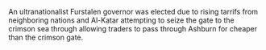 An ultranationalist Furstalen governor was elected due to rising tarrifs from neighboring nations and Al-Katar attempting to seize the gate to the crimson sea through allowing traders to pass through Ashburn for cheaper than the crimson gate.



